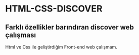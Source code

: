 # HTML-CSS-DISCOVER
## Farklı özellikler barındıran discover web çalışması<br>

Html ve Css ile geliştirdiğim Front-end web çalışmam.
